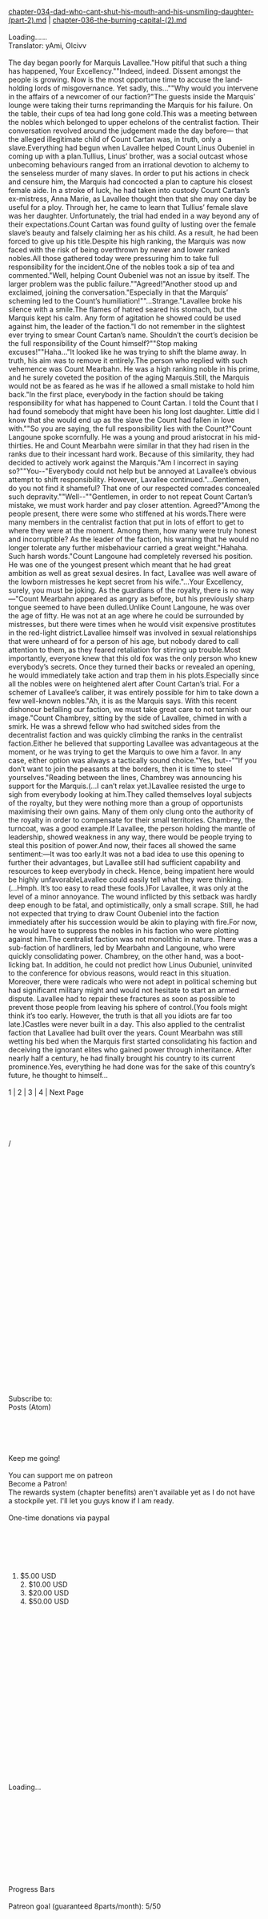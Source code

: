 [chapter-034-dad-who-cant-shut-his-mouth-and-his-unsmiling-daughter-(part-2).md](./chapter-034-dad-who-cant-shut-his-mouth-and-his-unsmiling-daughter-(part-2).md) | [chapter-036-the-burning-capital-(2).md](./chapter-036-the-burning-capital-(2).md) <br/>
<br/>
Loading......<br/>
Translator: yAmi, Olcivv<br/>
<br/>
The day began poorly for Marquis Lavallee."How pitiful that such a thing has happened, Your Excellency.""Indeed, indeed. Dissent amongst the people is growing. Now is the most opportune time to accuse the land-holding lords of misgovernance. Yet sadly, this...""Why would you intervene in the affairs of a newcomer of our faction?"The guests inside the Marquis’ lounge were taking their turns reprimanding the Marquis for his failure. On the table, their cups of tea had long gone cold.This was a meeting between the nobles which belonged to upper echelons of the centralist faction. Their conversation revolved around the judgement made the day before— that the alleged illegitimate child of Count Cartan was, in truth, only a slave.Everything had begun when Lavallee helped Count Linus Oubeniel in coming up with a plan.Tullius, Linus’ brother, was a social outcast whose unbecoming behaviours ranged from an irrational devotion to alchemy to the senseless murder of many slaves. In order to put his actions in check and censure him, the Marquis had concocted a plan to capture his closest female aide. In a stroke of luck, he had taken into custody Count Cartan’s ex-mistress, Anna Marie, as Lavallee thought then that she may one day be useful for a ploy. Through her, he came to learn that Tullius’ female slave was her daughter. Unfortunately, the trial had ended in a way beyond any of their expectations.Count Cartan was found guilty of lusting over the female slave’s beauty and falsely claiming her as his child. As a result, he had been forced to give up his title.Despite his high ranking, the Marquis was now faced with the risk of being overthrown by newer and lower ranked nobles.All those gathered today were pressuring him to take full responsibility for the incident.One of the nobles took a sip of tea and commented."Well, helping Count Oubeniel was not an issue by itself. The larger problem was the public failure.""Agreed!"Another stood up and exclaimed, joining the conversation."Especially in that the Marquis’ scheming led to the Count’s humiliation!""...Strange."Lavallee broke his silence with a smile.The flames of hatred seared his stomach, but the Marquis kept his calm. Any form of agitation he showed could be used against him, the leader of the faction."I do not remember in the slightest ever trying to smear Count Cartan’s name. Shouldn’t the court’s decision be the full responsibility of the Count himself?""Stop making excuses!""Haha..."It looked like he was trying to shift the blame away. In truth, his aim was to remove it entirely.The person who replied with such vehemence was Count Mearbahn. He was a high ranking noble in his prime, and he surely coveted the position of the aging Marquis.Still, the Marquis would not be as feared as he was if he allowed a small mistake to hold him back."In the first place, everybody in the faction should be taking responsibility for what has happened to Count Cartan. I told the Count that I had found somebody that might have been his long lost daughter. Little did I know that she would end up as the slave the Count had fallen in love with.""So you are saying, the full responsibility lies with the Count?"Count Langoune spoke scornfully. He was a young and proud aristocrat in his mid-thirties. He and Count Mearbahn were similar in that they had risen in the ranks due to their incessant hard work. Because of this similarity, they had decided to actively work against the Marquis."Am I incorrect in saying so?""You--"Everybody could not help but be annoyed at Lavallee’s obvious attempt to shift responsibility. However, Lavallee continued."...Gentlemen, do you not find it shameful? That one of our respected comrades concealed such depravity.""Well--""Gentlemen, in order to not repeat Count Cartan’s mistake, we must work harder and pay closer attention. Agreed?"Among the people present, there were some who stiffened at his words.There were many members in the centralist faction that put in lots of effort to get to where they were at the moment. Among them, how many were truly honest and incorruptible? As the leader of the faction, his warning that he would no longer tolerate any further misbehaviour carried a great weight."Hahaha. Such harsh words."Count Langoune had completely reversed his position. He was one of the youngest present which meant that he had great ambition as well as great sexual desires. In fact, Lavallee was well aware of the lowborn mistresses he kept secret from his wife."...Your Excellency, surely, you must be joking. As the guardians of the royalty, there is no way —"Count Mearbahn appeared as angry as before, but his previously sharp tongue seemed to have been dulled.Unlike Count Langoune, he was over the age of fifty. He was not at an age where he could be surrounded by mistresses, but there were times when he would visit expensive prostitutes in the red-light district.Lavallee himself was involved in sexual relationships that were unheard of for a person of his age, but nobody dared to call attention to them, as they feared retaliation for stirring up trouble.Most importantly, everyone knew that this old fox was the only person who knew everybody’s secrets. Once they turned their backs or revealed an opening, he would immediately take action and trap them in his plots.Especially since all the nobles were on heightened alert after Count Cartan’s trial. For a schemer of Lavallee’s caliber, it was entirely possible for him to take down a few well-known nobles."Ah, it is as the Marquis says. With this recent dishonour befalling our faction, we must take great care to not tarnish our image."Count Chambrey, sitting by the side of Lavallee, chimed in with a smirk. He was a shrewd fellow who had switched sides from the decentralist faction and was quickly climbing the ranks in the centralist faction.Either he believed that supporting Lavallee was advantageous at the moment, or he was trying to get the Marquis to owe him a favor. In any case, either option was always a tactically sound choice."Yes, but--""If you don’t want to join the peasants at the borders, then it is time to steel yourselves."Reading between the lines, Chambrey was announcing his support for the Marquis.(...I can’t relax yet.)Lavallee resisted the urge to sigh from everybody looking at him.They called themselves loyal subjects of the royalty, but they were nothing more than a group of opportunists maximising their own gains. Many of them only clung onto the authority of the royalty in order to compensate for their small territories. Chambrey, the turncoat, was a good example.If Lavallee, the person holding the mantle of leadership, showed weakness in any way, there would be people trying to steal this position of power.And now, their faces all showed the same sentiment:―It was too early.It was not a bad idea to use this opening to further their advantages, but Lavallee still had sufficient capability and resources to keep everybody in check. Hence, being impatient here would be highly unfavorableLavallee could easily tell what they were thinking.(...Hmph. It’s too easy to read these fools.)For Lavallee, it was only at the level of a minor annoyance. The wound inflicted by this setback was hardly deep enough to be fatal, and optimistically, only a small scrape. Still, he had not expected that trying to draw Count Oubeniel into the faction immediately after his succession would be akin to playing with fire.For now, he would have to suppress the nobles in his faction who were plotting against him.The centralist faction was not monolithic in nature. There was a sub-faction of hardliners, led by Mearbahn and Langoune, who were quickly consolidating power. Chambrey, on the other hand, was a boot-licking bat. In addition, he could not predict how Linus Oubuniel, uninvited to the conference for obvious reasons, would react in this situation. Moreover, there were radicals who were not adept in political scheming but had significant military might and would not hesitate to start an armed dispute. Lavallee had to repair these fractures as soon as possible to prevent those people from leaving his sphere of control.(You fools might think it’s too early. However, the truth is that all you idiots are far too late.)Castles were never built in a day. This also applied to the centralist faction that Lavallee had built over the years. Count Mearbahn was still wetting his bed when the Marquis first started consolidating his faction and deceiving the ignorant elites who gained power through inheritance. After nearly half a century, he had finally brought his country to its current prominence.Yes, everything he had done was for the sake of this country’s future, he thought to himself…<br/>
<br/>
1 | 2 | 3 | 4 | Next Page<br/>
<br/>
<br/>
<br/>
<br/>
<br/>
 /<br/>
 <br/>
<br/>
<br/>
<br/>
<br/>
<br/>
<br/>
<br/>
<br/>
<br/>
<br/>
<br/>
<br/>
<br/>
<br/>
<br/>
<br/>
<br/>
<br/>
<br/>
<br/>
<br/>
<br/>
<br/>
<br/>
<br/>
<br/>
<br/>
<br/>
Subscribe to:<br/>
Posts (Atom)<br/>
<br/>
<br/>
<br/>
<br/>
<br/>
Keep me going!<br/>
<br/>
You can support me on patreon <br/>
Become a Patron!<br/>
The rewards system (chapter benefits) aren't available yet as I do not have a stockpile yet. I'll let you guys know if I am ready.<br/>
<br/>
One-time donations via paypal<br/>
<br/>
<br/>
<br/>
<br/>
<br/>
1. $5.00 USD<br/>
	2. $10.00 USD<br/>
	3. $20.00 USD<br/>
	4. $50.00 USD<br/>
 <br/>
<br/>
<br/>
<br/>
<br/>
<br/>
<br/>
<br/>
<br/>
<br/>
<br/>
<br/>
<br/>
<br/>
<br/>
<br/>
<br/>
<br/>
<br/>
<br/>
Loading...<br/>
<br/>
<br/>
<br/>
<br/>
<br/>
<br/>
<br/>
<br/>
<br/>
<br/>
<br/>
Progress Bars<br/>
<br/>
Patreon goal (guaranteed 8parts/month): 5/50<br/>
<br/>
<br/>
<br/>
<br/>
<br/>
<br/>
<br/>
<br/>
<br/>
<br/>
<br/>
<br/>
<br/>
<br/>
<br/>
<br/>
<br/>
<br/>
Advertisements<br/>
<br/>
<br/>
<br/>
<br/>
<br/>
(adsbygoogle = window.adsbygoogle || []).push({});<br/>
<br/>
<br/>
<br/>
<br/>
<br/>
<br/>
<br/>
<br/>
<br/>
<br/>
<br/>
<br/>
Discord!<br/>
<br/>
<br/>
<br/>
<br/>
<br/>
<br/>
<br/>
<br/>
<br/>
<br/>
<br/>
<br/>
<br/>
EMAIL SUBSCRIPTION<br/>
<br/>
<br/>
<br/>
<br/>
<br/>
<br/>
<br/>
<br/>
<br/>
<br/>
<br/>
<br/>
<br/>
<br/>
<br/>
<br/>
<br/>
<br/>
<br/>
<br/>
<br/>
<br/>
<br/>
<br/>
<br/>
<br/>
<br/>
<br/>
© 2016 yAmiTranslations. Powered by Blogger.<br/>
<br/>
<br/>
<br/>
<br/>
<br/>
<br/>
<br/>
<br/>
<br/>
<br/>
<br/>
<br/>
<br/>
<br/>
<br/>
<br/>
<br/>
<br/>
                   <br/>
yAmi Translations<br/>
<br/>
Maira Gall<br/>
<br/>
<br/>
[chapter-034-dad-who-cant-shut-his-mouth-and-his-unsmiling-daughter-(part-2).md](./chapter-034-dad-who-cant-shut-his-mouth-and-his-unsmiling-daughter-(part-2).md) | [chapter-036-the-burning-capital-(2).md](./chapter-036-the-burning-capital-(2).md) <br/>
